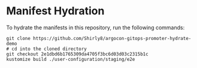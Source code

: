 # Manifest Hydration

To hydrate the manifests in this repository, run the following commands:

```shell
git clone https://github.com/Shirly8/argocon-gitops-promoter-hydrate-demo
# cd into the cloned directory
git checkout 2e1dbd6b1765309da4705f3bc6d03d03c2315b1c
kustomize build ./user-configuration/staging/e2e
```
